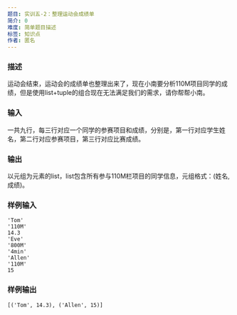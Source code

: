 ```yaml
---
题目: 实训五-2：整理运动会成绩单
简介: 0
难度: 简单题目描述
标签: 知识点
作者: 匿名
---
```


### 描述

运动会结束，运动会的成绩单也整理出来了，现在小南要分析110M项目同学的成绩，但是使用list+tuple的组合现在无法满足我们的需求，请你帮帮小南。

### 输入

一共九行，每三行对应一个同学的参赛项目和成绩，分别是，第一行对应学生姓名，第二行对应参赛项目，第三行对应比赛成绩。

### 输出

以元组为元素的list，list包含所有参与110M栏项目的同学信息，元组格式：(姓名,成绩)。

### 样例输入

```
'Tom'
'110M'
14.3
'Eve'
'800M'
'4min'
'Allen'
'110M'
15
```

### 样例输出

```
[('Tom', 14.3), ('Allen', 15)]
```